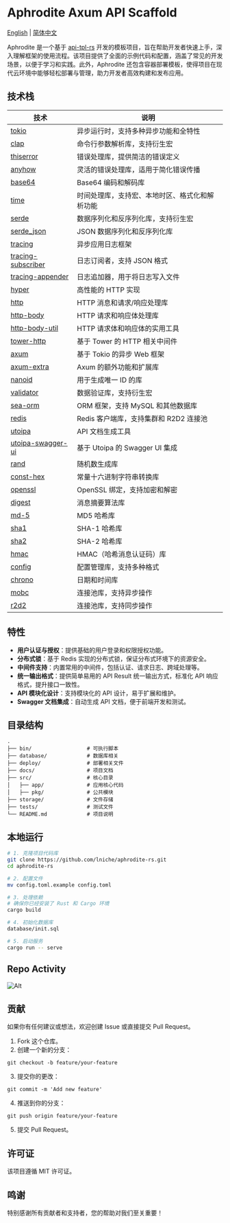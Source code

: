 # Aphrodite Axum API Scaffold

[English](README.md) | [简体中文](README-zh.md)

Aphrodite 是一个基于 [api-tpl-rs](https://github.com/shenghui0779/yiirs) 开发的模板项目，旨在帮助开发者快速上手，深入理解框架的使用流程。该项目提供了全面的示例代码和配置，涵盖了常见的开发场景，以便于学习和实践。此外，Aphrodite 还包含容器部署模板，使得项目在现代云环境中能够轻松部署与管理，助力开发者高效构建和发布应用。

## 技术栈

| 技术                                                            | 说明                                           |
| --------------------------------------------------------------- | ---------------------------------------------- |
| [tokio](https://github.com/tokio-rs/tokio)                      | 异步运行时，支持多种异步功能和全特性           |
| [clap](https://github.com/clap-rs/clap)                         | 命令行参数解析库，支持衍生宏                   |
| [thiserror](https://github.com/dtolnay/thiserror)               | 错误处理库，提供简洁的错误定义                 |
| [anyhow](https://github.com/dtolnay/anyhow)                     | 灵活的错误处理库，适用于简化错误传播           |
| [base64](https://crates.io/crates/base64)                       | Base64 编码和解码库                            |
| [time](https://crates.io/crates/time)                           | 时间处理库，支持宏、本地时区、格式化和解析功能 |
| [serde](https://serde.rs/)                                      | 数据序列化和反序列化库，支持衍生宏             |
| [serde_json](https://crates.io/crates/serde_json)               | JSON 数据序列化和反序列化库                    |
| [tracing](https://github.com/tokio-rs/tracing)                  | 异步应用日志框架                               |
| [tracing-subscriber](https://github.com/tokio-rs/tracing)       | 日志订阅者，支持 JSON 格式                     |
| [tracing-appender](https://crates.io/crates/tracing-appender)   | 日志追加器，用于将日志写入文件                 |
| [hyper](https://github.com/hyperium/hyper)                      | 高性能的 HTTP 实现                             |
| [http](https://crates.io/crates/http)                           | HTTP 消息和请求/响应处理库                     |
| [http-body](https://crates.io/crates/http-body)                 | HTTP 请求和响应体处理库                        |
| [http-body-util](https://crates.io/crates/http-body-util)       | HTTP 请求体和响应体的实用工具                  |
| [tower-http](https://github.com/tower-rs/tower-http)            | 基于 Tower 的 HTTP 相关中间件                  |
| [axum](https://github.com/tokio-rs/axum)                        | 基于 Tokio 的异步 Web 框架                     |
| [axum-extra](https://crates.io/crates/axum-extra)               | Axum 的额外功能和扩展库                        |
| [nanoid](https://crates.io/crates/nanoid)                       | 用于生成唯一 ID 的库                           |
| [validator](https://github.com/Keats/validator)                 | 数据验证库，支持衍生宏                         |
| [sea-orm](https://github.com/SeaQL/sea-orm)                     | ORM 框架，支持 MySQL 和其他数据库              |
| [redis](https://github.com/redis/redis-rs)                      | Redis 客户端库，支持集群和 R2D2 连接池         |
| [utoipa](https://github.com/utahta/utoipa)                      | API 文档生成工具                               |
| [utoipa-swagger-ui](https://crates.io/crates/utoipa-swagger-ui) | 基于 Utoipa 的 Swagger UI 集成                 |
| [rand](https://crates.io/crates/rand)                           | 随机数生成库                                   |
| [const-hex](https://crates.io/crates/const-hex)                 | 常量十六进制字符串转换库                       |
| [openssl](https://crates.io/crates/openssl)                     | OpenSSL 绑定，支持加密和解密                   |
| [digest](https://crates.io/crates/digest)                       | 消息摘要算法库                                 |
| [md-5](https://crates.io/crates/md5)                            | MD5 哈希库                                     |
| [sha1](https://crates.io/crates/sha1)                           | SHA-1 哈希库                                   |
| [sha2](https://crates.io/crates/sha2)                           | SHA-2 哈希库                                   |
| [hmac](https://crates.io/crates/hmac)                           | HMAC（哈希消息认证码）库                       |
| [config](https://github.com/mehcode/config-rs)                  | 配置管理库，支持多种格式                       |
| [chrono](https://crates.io/crates/chrono)                       | 日期和时间库                                   |
| [mobc](https://crates.io/crates/mobc)                           | 连接池库，支持异步操作                         |
| [r2d2](https://crates.io/crates/r2d2)                           | 连接池库，支持同步操作                         |

## 特性

- **用户认证与授权**：提供基础的用户登录和权限授权功能。
- **分布式锁**：基于 Redis 实现的分布式锁，保证分布式环境下的资源安全。
- **中间件支持**：内置常用的中间件，包括认证、请求日志、跨域处理等。
- **统一输出格式**：提供简单易用的 API Result 统一输出方式，标准化 API 响应格式，提升接口一致性。
- **API 模块化设计**：支持模块化的 API 设计，易于扩展和维护。
- **Swagger 文档集成**：自动生成 API 文档，便于前端开发和测试。

## 目录结构

```
.
├── bin/                  # 可执行脚本
├── database/             # 数据库相关
├── deploy/               # 部署相关文件
├── docs/                 # 项目文档
├── src/                  # 核心目录
│   ├── app/              # 应用核心代码
│   ├── pkg/              # 公共模块
├── storage/              # 文件存储
├── tests/                # 测试文件
└── README.md             # 项目说明
```

## 本地运行

```bash
# 1. 克隆项目代码库
git clone https://github.com/lniche/aphrodite-rs.git
cd aphrodite-rs

# 2. 配置文件
mv config.toml.example config.toml

# 3. 处理依赖
# 确保你已经安装了 Rust 和 Cargo 环境
cargo build

# 4. 初始化数据库
database/init.sql

# 5. 启动服务
cargo run -- serve
```

## Repo Activity

![Alt](https://repobeats.axiom.co/api/embed/7d3f9b2c6f3ee0be57460b614334ff2739f36b92.svg "Repobeats analytics image")

## 贡献

如果你有任何建议或想法，欢迎创建 Issue 或直接提交 Pull Request。

1. Fork 这个仓库。
2. 创建一个新的分支：

```
git checkout -b feature/your-feature
```

3. 提交你的更改：

```
git commit -m 'Add new feature'
```

4. 推送到你的分支：

```
git push origin feature/your-feature
```

5. 提交 Pull Request。

## 许可证

该项目遵循 MIT 许可证。

## 鸣谢

特别感谢所有贡献者和支持者，您的帮助对我们至关重要！

